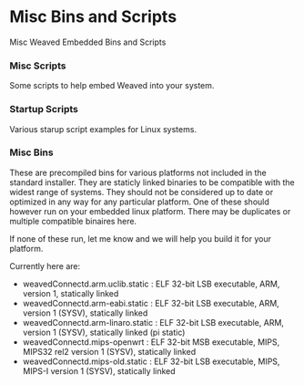 # Misc Bins and Scripts
Misc Weaved Embedded Bins and Scripts

### Misc Scripts
Some scripts to help embed Weaved into your system.

### Startup Scripts
Various starup script examples for Linux systems.


### Misc Bins
These are precompiled bins for various platforms not included in the standard installer.  They are staticly linked binaries to be compatible with the widest range of systems.  They should not be considered up to date or optimized in any way for any particular platform.  One of these should however run on your embedded linux platform.  There may be duplicates or multiple compatible binaires here.

If none of these run, let me know and we will help you build it for your platform.

Currently here are:
- weavedConnectd.arm.uclib.static : ELF 32-bit LSB executable, ARM, version 1, statically linked
- weavedConnectd.arm-eabi.static : ELF 32-bit LSB executable, ARM, version 1 (SYSV), statically linked
- weavedConnectd.arm-linaro.static : ELF 32-bit LSB executable, ARM, version 1 (SYSV), statically linked (pi static)
- weavedConnectd.mips-openwrt : ELF 32-bit MSB executable, MIPS, MIPS32 rel2 version 1 (SYSV), statically linked
- weavedConnectd.mips-old.static : ELF 32-bit LSB executable, MIPS, MIPS-I version 1 (SYSV), statically linked



